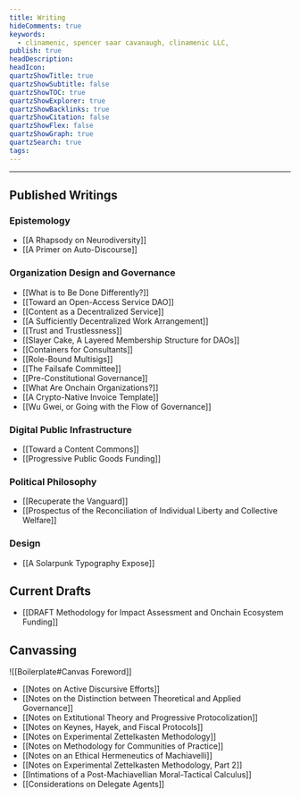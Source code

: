 ```yaml
---
title: Writing
hideComments: true
keywords:
  - clinamenic, spencer saar cavanaugh, clinamenic LLC,
publish: true
headDescription:
headIcon:
quartzShowTitle: true
quartzShowSubtitle: false
quartzShowTOC: true
quartzShowExplorer: true
quartzShowBacklinks: true
quartzShowCitation: false
quartzShowFlex: false
quartzShowGraph: true
quartzSearch: true
tags:
---
```


<style>
  .page-listing {
    display: none;
  }
</style>

---

## Published Writings

### Epistemology

- [[A Rhapsody on Neurodiversity]]
- [[A Primer on Auto-Discourse]]

### Organization Design and Governance

- [[What is to Be Done Differently?]]
- [[Toward an Open-Access Service DAO]]
- [[Content as a Decentralized Service]]
- [[A Sufficiently Decentralized Work Arrangement]]
- [[Trust and Trustlessness]]
- [[Slayer Cake, A Layered Membership Structure for DAOs]]
- [[Containers for Consultants]]
- [[Role-Bound Multisigs]]
- [[The Failsafe Committee]]
- [[Pre-Constitutional Governance]]
- [[What Are Onchain Organizations?]]
- [[A Crypto-Native Invoice Template]]
- [[Wu Gwei, or Going with the Flow of Governance]]

### Digital Public Infrastructure

- [[Toward a Content Commons]]
- [[Progressive Public Goods Funding]]

### Political Philosophy

- [[Recuperate the Vanguard]]
- [[Prospectus of the Reconciliation of Individual Liberty and Collective Welfare]]

### Design

- [[A Solarpunk Typography Expose]]

## Current Drafts

- [[DRAFT Methodology for Impact Assessment and Onchain Ecosystem Funding]]

## Canvassing

![[Boilerplate#Canvas Foreword]]

- [[Notes on Active Discursive Efforts]]
- [[Notes on the Distinction between Theoretical and Applied Governance]]
- [[Notes on Extitutional Theory and Progressive Protocolization]]
- [[Notes on Keynes, Hayek, and Fiscal Protocols]]
- [[Notes on Experimental Zettelkasten Methodology]]
- [[Notes on Methodology for Communities of Practice]]
- [[Notes on an Ethical Hermeneutics of Machiavelli]]
- [[Notes on Experimental Zettelkasten Methodology, Part 2]]
- [[Intimations of a Post-Machiavellian Moral-Tactical Calculus]]
- [[Considerations on Delegate Agents]]
